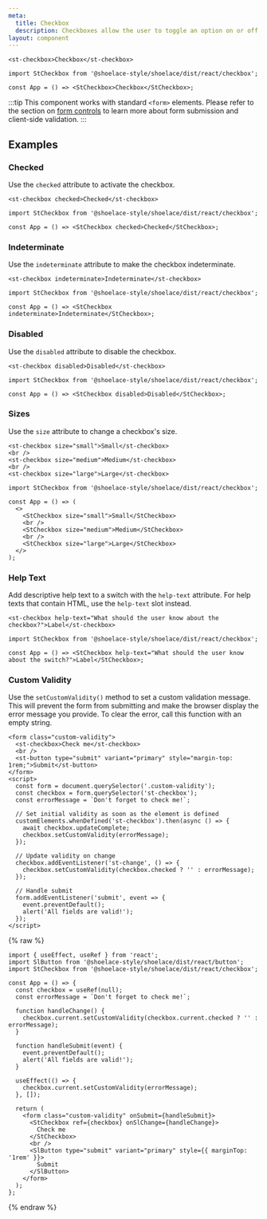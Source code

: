 ```yaml
---
meta:
  title: Checkbox
  description: Checkboxes allow the user to toggle an option on or off.
layout: component
---
```


```html:preview
<st-checkbox>Checkbox</st-checkbox>
```

```jsx:react
import StCheckbox from '@shoelace-style/shoelace/dist/react/checkbox';

const App = () => <StCheckbox>Checkbox</StCheckbox>;
```

:::tip
This component works with standard `<form>` elements. Please refer to the section on [form controls](/getting-started/form-controls) to learn more about form submission and client-side validation.
:::

## Examples

### Checked

Use the `checked` attribute to activate the checkbox.

```html:preview
<st-checkbox checked>Checked</st-checkbox>
```

```jsx:react
import StCheckbox from '@shoelace-style/shoelace/dist/react/checkbox';

const App = () => <StCheckbox checked>Checked</StCheckbox>;
```

### Indeterminate

Use the `indeterminate` attribute to make the checkbox indeterminate.

```html:preview
<st-checkbox indeterminate>Indeterminate</st-checkbox>
```

```jsx:react
import StCheckbox from '@shoelace-style/shoelace/dist/react/checkbox';

const App = () => <StCheckbox indeterminate>Indeterminate</StCheckbox>;
```

### Disabled

Use the `disabled` attribute to disable the checkbox.

```html:preview
<st-checkbox disabled>Disabled</st-checkbox>
```

```jsx:react
import StCheckbox from '@shoelace-style/shoelace/dist/react/checkbox';

const App = () => <StCheckbox disabled>Disabled</StCheckbox>;
```

### Sizes

Use the `size` attribute to change a checkbox's size.

```html:preview
<st-checkbox size="small">Small</st-checkbox>
<br />
<st-checkbox size="medium">Medium</st-checkbox>
<br />
<st-checkbox size="large">Large</st-checkbox>
```

```jsx:react
import StCheckbox from '@shoelace-style/shoelace/dist/react/checkbox';

const App = () => (
  <>
    <StCheckbox size="small">Small</StCheckbox>
    <br />
    <StCheckbox size="medium">Medium</StCheckbox>
    <br />
    <StCheckbox size="large">Large</StCheckbox>
  </>
);
```

### Help Text

Add descriptive help text to a switch with the `help-text` attribute. For help texts that contain HTML, use the `help-text` slot instead.

```html:preview
<st-checkbox help-text="What should the user know about the checkbox?">Label</st-checkbox>
```

```jsx:react
import StCheckbox from '@shoelace-style/shoelace/dist/react/checkbox';

const App = () => <StCheckbox help-text="What should the user know about the switch?">Label</StCheckbox>;
```

### Custom Validity

Use the `setCustomValidity()` method to set a custom validation message. This will prevent the form from submitting and make the browser display the error message you provide. To clear the error, call this function with an empty string.

```html:preview
<form class="custom-validity">
  <st-checkbox>Check me</st-checkbox>
  <br />
  <st-button type="submit" variant="primary" style="margin-top: 1rem;">Submit</st-button>
</form>
<script>
  const form = document.querySelector('.custom-validity');
  const checkbox = form.querySelector('st-checkbox');
  const errorMessage = `Don't forget to check me!`;

  // Set initial validity as soon as the element is defined
  customElements.whenDefined('st-checkbox').then(async () => {
    await checkbox.updateComplete;
    checkbox.setCustomValidity(errorMessage);
  });

  // Update validity on change
  checkbox.addEventListener('st-change', () => {
    checkbox.setCustomValidity(checkbox.checked ? '' : errorMessage);
  });

  // Handle submit
  form.addEventListener('submit', event => {
    event.preventDefault();
    alert('All fields are valid!');
  });
</script>
```

{% raw %}

```jsx:react
import { useEffect, useRef } from 'react';
import SlButton from '@shoelace-style/shoelace/dist/react/button';
import StCheckbox from '@shoelace-style/shoelace/dist/react/checkbox';

const App = () => {
  const checkbox = useRef(null);
  const errorMessage = `Don't forget to check me!`;

  function handleChange() {
    checkbox.current.setCustomValidity(checkbox.current.checked ? '' : errorMessage);
  }

  function handleSubmit(event) {
    event.preventDefault();
    alert('All fields are valid!');
  }

  useEffect(() => {
    checkbox.current.setCustomValidity(errorMessage);
  }, []);

  return (
    <form class="custom-validity" onSubmit={handleSubmit}>
      <StCheckbox ref={checkbox} onSlChange={handleChange}>
        Check me
      </StCheckbox>
      <br />
      <SlButton type="submit" variant="primary" style={{ marginTop: '1rem' }}>
        Submit
      </SlButton>
    </form>
  );
};
```

{% endraw %}
